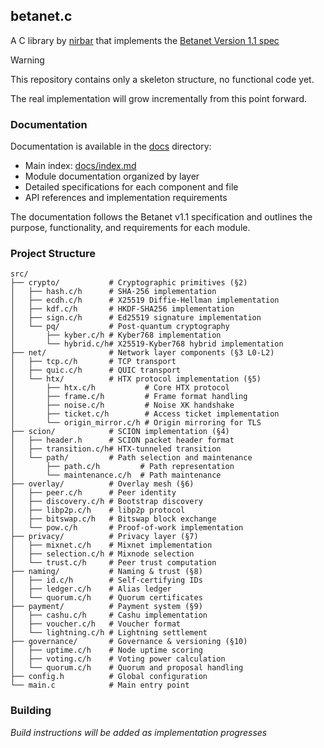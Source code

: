 ## betanet.c

A C library by [nirbar](https://nirbar.in) that implements the [Betanet Version 1.1 spec](https://github.com/ravendevteam/betanet)

> [!WARNING]
> This repository contains only a skeleton structure, no functional code yet.
>
> The real implementation will grow incrementally from this point forward.

### Documentation

Documentation is available in the [docs](docs) directory:
- Main index: [docs/index.md](docs/index.md)
- Module documentation organized by layer
- Detailed specifications for each component and file
- API references and implementation requirements

The documentation follows the Betanet v1.1 specification and outlines the purpose, functionality, and requirements for each module.

### Project Structure

```
src/
├── crypto/           # Cryptographic primitives (§2)
│   ├── hash.c/h      # SHA-256 implementation
│   ├── ecdh.c/h      # X25519 Diffie-Hellman implementation
│   ├── kdf.c/h       # HKDF-SHA256 implementation
│   ├── sign.c/h      # Ed25519 signature implementation
│   └── pq/           # Post-quantum cryptography
│       ├── kyber.c/h # Kyber768 implementation
│       └── hybrid.c/h# X25519-Kyber768 hybrid implementation
├── net/              # Network layer components (§3 L0-L2)
│   ├── tcp.c/h       # TCP transport
│   ├── quic.c/h      # QUIC transport
│   └── htx/          # HTX protocol implementation (§5)
│       ├── htx.c/h           # Core HTX protocol
│       ├── frame.c/h         # Frame format handling
│       ├── noise.c/h         # Noise XK handshake
│       ├── ticket.c/h        # Access ticket implementation
│       └── origin_mirror.c/h # Origin mirroring for TLS
├── scion/            # SCION implementation (§4)
│   ├── header.h      # SCION packet header format
│   ├── transition.c/h# HTX-tunneled transition
│   └── path/         # Path selection and maintenance
│       ├── path.c/h         # Path representation
│       └── maintenance.c/h  # Path maintenance
├── overlay/          # Overlay mesh (§6)
│   ├── peer.c/h      # Peer identity
│   ├── discovery.c/h # Bootstrap discovery
│   ├── libp2p.c/h    # libp2p protocol
│   ├── bitswap.c/h   # Bitswap block exchange
│   └── pow.c/h       # Proof-of-work implementation
├── privacy/          # Privacy layer (§7)
│   ├── mixnet.c/h    # Mixnet implementation
│   ├── selection.c/h # Mixnode selection
│   └── trust.c/h     # Peer trust computation
├── naming/           # Naming & trust (§8)
│   ├── id.c/h        # Self-certifying IDs
│   ├── ledger.c/h    # Alias ledger
│   └── quorum.c/h    # Quorum certificates
├── payment/          # Payment system (§9)
│   ├── cashu.c/h     # Cashu implementation
│   ├── voucher.c/h   # Voucher format
│   └── lightning.c/h # Lightning settlement
├── governance/       # Governance & versioning (§10)
│   ├── uptime.c/h    # Node uptime scoring
│   ├── voting.c/h    # Voting power calculation
│   └── quorum.c/h    # Quorum and proposal handling
├── config.h          # Global configuration
└── main.c            # Main entry point
```

### Building

*Build instructions will be added as implementation progresses*